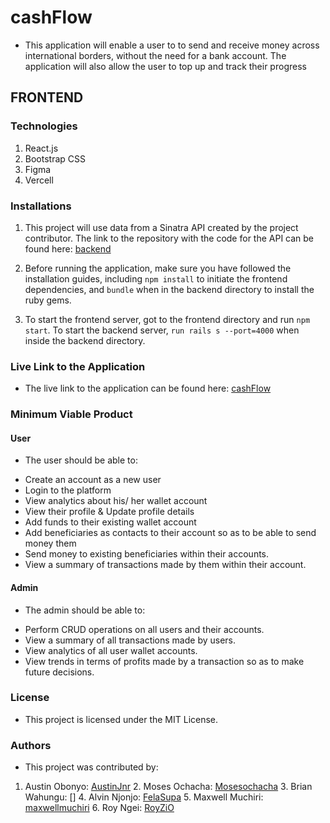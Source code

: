 # cashFlow

 - This application will enable a user to to send and receive money across international borders, without the need for a bank account. The application will also allow the user to top up and track their progress

## FRONTEND

### Technologies

1. React.js
2. Bootstrap CSS
3. Figma
4. Vercell


### Installations

1. This project will use data from a Sinatra API created by the project contributor. The link to the repository with the code for the API can be found here: [backend](https://github.com/Austinjnr/cashFlow/tree/main/backend)

2. Before running the application, make sure you have followed the installation guides, including `npm install` to initiate the frontend dependencies, and `bundle` when in the backend directory to install the ruby gems. 

3. To start the frontend server, got to the frontend directory and run `npm start`. To start the backend server, `run rails s --port=4000` when inside the backend directory.


### Live Link to the Application

+ The live link to the application can be found here: [cashFlow](https://cashflow1.vercel.app/)


### Minimum Viable Product

#### User
+ The user should be able to: 

 - Create an account as a new user 
 - Login to the platform 
 - View analytics about his/ her wallet account
 - View their profile & Update profile details
 - Add funds to their existing wallet account
 - Add beneficiaries as contacts to their account so as to be able to send money them
 - Send money to existing beneficiaries within their accounts.
 - View a summary of transactions made by them within their account.

#### Admin
  + The admin should be able to:
  
  - Perform CRUD operations on all users and their accounts. 
  - View a summary of all transactions made by users. 
  - View analytics of all user wallet accounts.
  - View trends in terms of profits made by a transaction so as to make future decisions.


  ### License 
  + This project is licensed under the MIT License. 


  ### Authors

  + This project was contributed by:

   1. Austin Obonyo: [AustinJnr](https://github.com/Austinjnr)
    2. Moses Ochacha: [Mosesochacha](https://github.com/Mosesochacha)
    3. Brian Wahungu: []
    4. Alvin Njonjo: [FelaSupa](https://github.com/fela-Supa)
    5. Maxwell Muchiri: [maxwellmuchiri](https://github.com/maxwellmuchiri)
    6. Roy Ngei: [RoyZiO](https://github.com/RoyZiO)

  